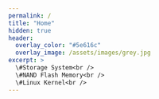 ```yaml
---
permalink: /
title: "Home"
hidden: true
header:
  overlay_color: "#5e616c"
  overlay_image: /assets/images/grey.jpg
excerpt: >
  \#Storage System<br />
  \#NAND Flash Memory<br />
  \#Linux Kernel<br />
---
```

